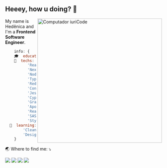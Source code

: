 ## Heeey, how u doing?  👋

<img src="https://raw.githubusercontent.com/MicaelliMedeiros/micaellimedeiros/master/image/computer-illustration.png" min-width="400px" max-width="400px" width="400px" align="right" alt="Computador iuriCode">

<p align="left"> 
  My name is Hedênica and I'm a <strong>Frontend Software Engineer</strong>.<br>
  
```js
    info: {
    🎓  education: 'MBA Business Intelligence & Analytics',
    🦄  techs: ['React.js', 
          'React Native', 
          'NextJS', 
          'Node', 
          'TypeScrippt', 
          'Redux', 
          'Context Api', 
          'Jest', 
          'Cypress', 
          'GraphQL', 
          'Apollo Client', 
          'React Query', 
          'SASS/SCSS', 
          'Styled Components'],
  🌱  learning: ['Test Driven Design', 
        'Clean Architecture', 
        'Design Patterns']
    }
```


<p align="left">
  🌏 Where to find me: ⤵️
</p>

<p align="left">
  <a href="mailto:hedenica@hotmail.com" alt="Gmail" target="_blank">
  <img src="https://img.shields.io/badge/-Gmail-FF0000?style=flat-square&labelColor=FF0000&logo=gmail&logoColor=white" /></a>

  <a href="https://linkedin.com/in/hedenica" alt="Linkedin" target="_blank">
  <img src="https://img.shields.io/badge/-Linkedin-0e76a8?style=flat-square&logo=Linkedin&logoColor=white" /></a>

  <a href="https://www.facebook.com/hedenica.morais" alt="Facebook" target="_blank">
  <img src="https://img.shields.io/badge/-Facebook-3b5998?style=flat-square&labelColor=3b5998&logo=facebook&logoColor=white" /></a>

  <a href="https://www.instagram.com/hedenica_morais/" alt="Instagram" target="_blank">
  <img src="https://img.shields.io/badge/-Instagram-DF0174?style=flat-square&labelColor=DF0174&logo=instagram&logoColor=white" /></a>
</p>  

